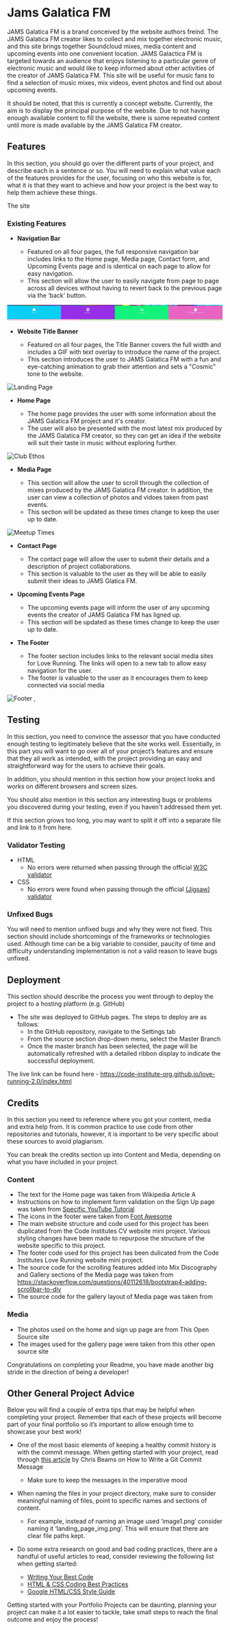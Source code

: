 # Jams Galatica FM

JAMS Galatica FM is a brand conceived by the website authors freind. The JAMS Galatica FM creator likes to collect and mix together electronic music, and this site brings together Soundcloud mixes, media content and upcoming events into one convenient location. JAMS Galactica FM is targeted towards an audience that enjoys listening to a particular genre of electronic music and would like to keep informed about other activities of the creator of JAMS Galatica FM. This site will be useful for music fans to find a selection of music mixes, mix videos, event photos and find out about upcoming events.  

It should be noted, that this is currently a concept website. Currently, the aim is to display the principal purpose of the website. Due to not having enough available content to fill the website, there is some repeated content until more is made available by the JAMS Galatica FM creator.

## Features 

In this section, you should go over the different parts of your project, and describe each in a sentence or so. You will need to explain what value each of the features provides for the user, focusing on who this website is for, what it is that they want to achieve and how your project is the best way to help them achieve these things.

The site 

### Existing Features

- __Navigation Bar__

  - Featured on all four pages, the full responsive navigation bar includes links to the Home page, Media page, Contact form, and Upcoming Events page and is identical on each page to allow for easy navigation.
  - This section will allow the user to easily navigate from page to page across all devices without having to revert back to the previous page via the ‘back’ button. 

![Nav Bar](https://github.com/BMorrell92/BMorrell_Milestone_Project1/blob/main/assets/images/website_nav_bar.JPG)

- __Website Title Banner__

  -  Featured on all four pages, the Title Banner covers the full width and includes a GIF with text overlay to introduce the name of the project. 
  - This section introduces the user to JAMS Galatica FM with a fun and eye-catching animation to grab their attention and sets a "Cosmic" tone to the website.

![Landing Page](https://github.com/lucyrush/readme-template/blob/master/media/love_running_landing.png)

- __Home Page__

  - The home page provides the user with some information about the JAMS Galatica FM project and it's creator. 
  - The user will also be presented with the most latest mix produced by the JAMS Galatica FM creator, so they can get an idea if the website will suit their taste in music without exploring further. 

![Club Ethos](https://github.com/lucyrush/readme-template/blob/master/media/love_running_ethos.png)

- __Media Page__

  - This section will allow the user to scroll through the collection of mixes produced by the JAMS Galatica FM creator. In addition, the user can view a collection of photos and vidoes taken from past events.  
  - This section will be updated as these times change to keep the user up to date. 

![Meetup Times](https://github.com/lucyrush/readme-template/blob/master/media/love_running_times.png)

- __Contact Page__

  - The contact page will allow the user to submit their details and a description of project collaborations. 
  - This section is valuable to the user as they will be able to easily submit their ideas to JAMS Glatica FM.

- __Upcoming Events Page__

  - The upcoming events page will inform the user of any upcoming events the creator of JAMS Galatica FM has ligned up. 
  - This section will be updated as these times change to keep the user up to date. 


- __The Footer__ 

  - The footer section includes links to the relevant social media sites for Love Running. The links will open to a new tab to allow easy navigation for the user. 
  - The footer is valuable to the user as it encourages them to keep connected via social media

![Footer](https://github.com/lucyrush/readme-template/blob/master/media/love_running_footer.png)
,
## Testing 

In this section, you need to convince the assessor that you have conducted enough testing to legitimately believe that the site works well. Essentially, in this part you will want to go over all of your project’s features and ensure that they all work as intended, with the project providing an easy and straightforward way for the users to achieve their goals.

In addition, you should mention in this section how your project looks and works on different browsers and screen sizes.

You should also mention in this section any interesting bugs or problems you discovered during your testing, even if you haven't addressed them yet.

If this section grows too long, you may want to split it off into a separate file and link to it from here.


### Validator Testing 

- HTML
  - No errors were returned when passing through the official [W3C validator](https://validator.w3.org/nu/?doc=https%3A%2F%2Fcode-institute-org.github.io%2Flove-running-2.0%2Findex.html)
- CSS
  - No errors were found when passing through the official [(Jigsaw) validator](https://jigsaw.w3.org/css-validator/validator?uri=https%3A%2F%2Fvalidator.w3.org%2Fnu%2F%3Fdoc%3Dhttps%253A%252F%252Fcode-institute-org.github.io%252Flove-running-2.0%252Findex.html&profile=css3svg&usermedium=all&warning=1&vextwarning=&lang=en#css)

### Unfixed Bugs

You will need to mention unfixed bugs and why they were not fixed. This section should include shortcomings of the frameworks or technologies used. Although time can be a big variable to consider, paucity of time and difficulty understanding implementation is not a valid reason to leave bugs unfixed. 

## Deployment

This section should describe the process you went through to deploy the project to a hosting platform (e.g. GitHub) 

- The site was deployed to GitHub pages. The steps to deploy are as follows: 
  - In the GitHub repository, navigate to the Settings tab 
  - From the source section drop-down menu, select the Master Branch
  - Once the master branch has been selected, the page will be automatically refreshed with a detailed ribbon display to indicate the successful deployment. 

The live link can be found here - https://code-institute-org.github.io/love-running-2.0/index.html 


## Credits 

In this section you need to reference where you got your content, media and extra help from. It is common practice to use code from other repositories and tutorials, however, it is important to be very specific about these sources to avoid plagiarism. 

You can break the credits section up into Content and Media, depending on what you have included in your project. 

### Content 

- The text for the Home page was taken from Wikipedia Article A
- Instructions on how to implement form validation on the Sign Up page was taken from [Specific YouTube Tutorial](https://www.youtube.com/)
- The icons in the footer were taken from [Font Awesome](https://fontawesome.com/)
- The main website structure and code used for this project has been duplicated from the Code Institutes CV website mini project. Various styling changes have been made to repurpose the structure of the website specific to this project.
- The footer code used for this project has been dulicated from the Code Institutes Love Running website mini project.
- The source code for the scrolling features added into Mix Discography and Gallery sections of the Media page was taken from https://stackoverflow.com/questions/40112618/bootstrap4-adding-scrollbar-to-div
- The source code for the gallery layout of Media page was taken from 



### Media

- The photos used on the home and sign up page are from This Open Source site
- The images used for the gallery page were taken from this other open source site


Congratulations on completing your Readme, you have made another big stride in the direction of being a developer! 

## Other General Project Advice

Below you will find a couple of extra tips that may be helpful when completing your project. Remember that each of these projects will become part of your final portfolio so it’s important to allow enough time to showcase your best work! 

- One of the most basic elements of keeping a healthy commit history is with the commit message. When getting started with your project, read through [this article](https://chris.beams.io/posts/git-commit/) by Chris Beams on How to Write  a Git Commit Message 
  - Make sure to keep the messages in the imperative mood 

- When naming the files in your project directory, make sure to consider meaningful naming of files, point to specific names and sections of content.
  - For example, instead of naming an image used ‘image1.png’ consider naming it ‘landing_page_img.png’. This will ensure that there are clear file paths kept. 

- Do some extra research on good and bad coding practices, there are a handful of useful articles to read, consider reviewing the following list when getting started:
  - [Writing Your Best Code](https://learn.shayhowe.com/html-css/writing-your-best-code/)
  - [HTML & CSS Coding Best Practices](https://medium.com/@inceptiondj.info/html-css-coding-best-practice-fadb9870a00f)
  - [Google HTML/CSS Style Guide](https://google.github.io/styleguide/htmlcssguide.html#General)

Getting started with your Portfolio Projects can be daunting, planning your project can make it a lot easier to tackle, take small steps to reach the final outcome and enjoy the process! 
